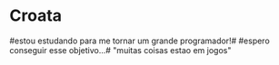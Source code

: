 # Croata
#estou estudando para me tornar um grande programador!#
#espero conseguir esse objetivo...#
"muitas coisas estao em jogos"
